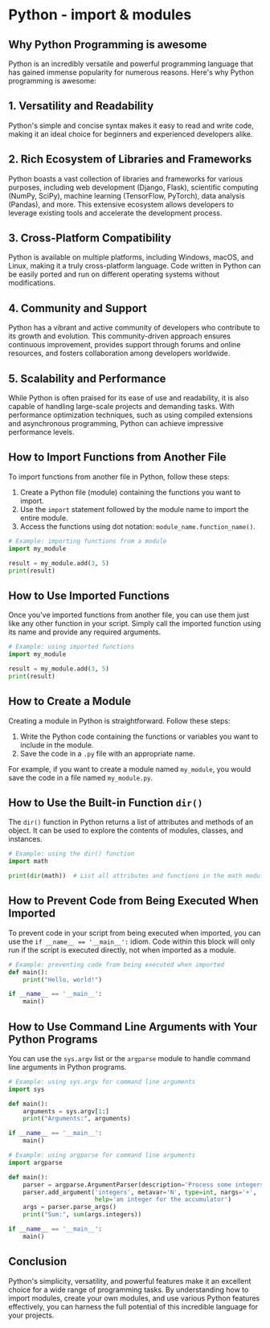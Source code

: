 # Python - import & modules

## Why Python Programming is awesome

Python is an incredibly versatile and powerful programming language that has gained immense popularity for numerous reasons. Here's why Python programming is awesome:

## 1. Versatility and Readability
Python's simple and concise syntax makes it easy to read and write code, making it an ideal choice for beginners and experienced developers alike.

## 2. Rich Ecosystem of Libraries and Frameworks
Python boasts a vast collection of libraries and frameworks for various purposes, including web development (Django, Flask), scientific computing (NumPy, SciPy), machine learning (TensorFlow, PyTorch), data analysis (Pandas), and more. This extensive ecosystem allows developers to leverage existing tools and accelerate the development process.

## 3. Cross-Platform Compatibility
Python is available on multiple platforms, including Windows, macOS, and Linux, making it a truly cross-platform language. Code written in Python can be easily ported and run on different operating systems without modifications.

## 4. Community and Support
Python has a vibrant and active community of developers who contribute to its growth and evolution. This community-driven approach ensures continuous improvement, provides support through forums and online resources, and fosters collaboration among developers worldwide.

## 5. Scalability and Performance
While Python is often praised for its ease of use and readability, it is also capable of handling large-scale projects and demanding tasks. With performance optimization techniques, such as using compiled extensions and asynchronous programming, Python can achieve impressive performance levels.

## How to Import Functions from Another File

To import functions from another file in Python, follow these steps:

1. Create a Python file (module) containing the functions you want to import.
2. Use the `import` statement followed by the module name to import the entire module.
3. Access the functions using dot notation: `module_name.function_name()`.

```python
# Example: importing functions from a module
import my_module

result = my_module.add(3, 5)
print(result)
```

## How to Use Imported Functions

Once you've imported functions from another file, you can use them just like any other function in your script. Simply call the imported function using its name and provide any required arguments.

```python
# Example: using imported functions
import my_module

result = my_module.add(3, 5)
print(result)
```

## How to Create a Module

Creating a module in Python is straightforward. Follow these steps:

1. Write the Python code containing the functions or variables you want to include in the module.
2. Save the code in a `.py` file with an appropriate name.

For example, if you want to create a module named `my_module`, you would save the code in a file named `my_module.py`.

## How to Use the Built-in Function `dir()`

The `dir()` function in Python returns a list of attributes and methods of an object. It can be used to explore the contents of modules, classes, and instances.

```python
# Example: using the dir() function
import math

print(dir(math))  # List all attributes and functions in the math module
```

## How to Prevent Code from Being Executed When Imported

To prevent code in your script from being executed when imported, you can use the `if __name__ == '__main__':` idiom. Code within this block will only run if the script is executed directly, not when imported as a module.

```python
# Example: preventing code from being executed when imported
def main():
    print("Hello, world!")

if __name__ == '__main__':
    main()
```

## How to Use Command Line Arguments with Your Python Programs

You can use the `sys.argv` list or the `argparse` module to handle command line arguments in Python programs.

```python
# Example: using sys.argv for command line arguments
import sys

def main():
    arguments = sys.argv[1:]
    print("Arguments:", arguments)

if __name__ == '__main__':
    main()
```

```python
# Example: using argparse for command line arguments
import argparse

def main():
    parser = argparse.ArgumentParser(description='Process some integers.')
    parser.add_argument('integers', metavar='N', type=int, nargs='+',
                        help='an integer for the accumulator')
    args = parser.parse_args()
    print("Sum:", sum(args.integers))

if __name__ == '__main__':
    main()
```

## Conclusion

Python's simplicity, versatility, and powerful features make it an excellent choice for a wide range of programming tasks. By understanding how to import modules, create your own modules, and use various Python features effectively, you can harness the full potential of this incredible language for your projects.
